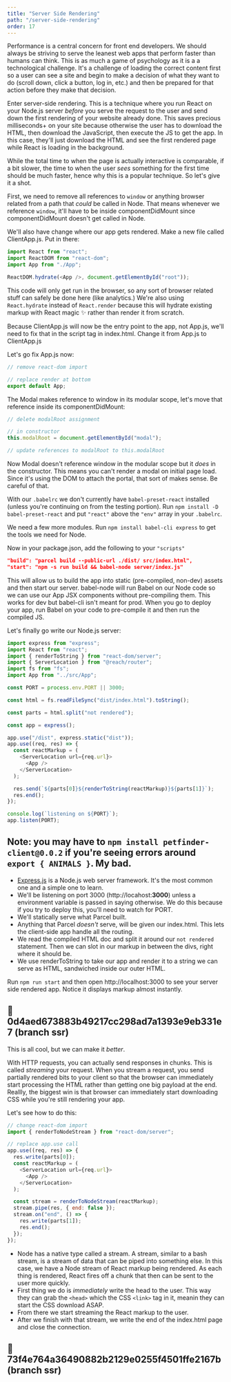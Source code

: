 ```yaml
---
title: "Server Side Rendering"
path: "/server-side-rendering"
order: 17
---
```


Performance is a central concern for front end developers. We should always be striving to serve the leanest web apps that perform faster than humans can think. This is as much a game of psychology as it is a a technological challenge. It's a challenge of loading the correct content first so a user can see a site and begin to make a decision of what they want to do (scroll down, click a button, log in, etc.) and then be prepared for that action before they make that decision.

Enter server-side rendering. This is a technique where you run React on your Node.js server _before_ you serve the request to the user and send down the first rendering of your website already done. This saves precious milliseconds+ on your site because otherwise the user has to download the HTML, then download the JavaScript, then execute the JS to get the app. In this case, they'll just download the HTML and see the first rendered page while React is loading in the background.

While the total time to when the page is actually interactive is comparable, if a bit slower, the time to when the user _sees_ something for the first time should be much faster, hence why this is a popular technique. So let's give it a shot.

First, we need to remove all references to `window` or anything browser related from a path that _could_ be called in Node. That means whenever we reference `window`, it'll have to be inside componentDidMount since componentDidMount doesn't get called in Node.

We'll also have change where our app gets rendered. Make a new file called ClientApp.js. Put in there:

```javascript
import React from "react";
import ReactDOM from "react-dom";
import App from "./App";

ReactDOM.hydrate(<App />, document.getElementById("root"));
```

This code will only get run in the browser, so any sort of browser related stuff can safely be done here (like analytics.) We're also using `React.hydrate` instead of `React.render` because this will hydrate existing markup with React magic ✨ rather than render it from scratch.

Because ClientApp.js will now be the entry point to the app, not App.js, we'll need to fix that in the script tag in index.html. Change it from App.js to ClientApp.js

Let's go fix App.js now:

```javascript
// remove react-dom import

// replace render at bottom
export default App;
```

The Modal makes reference to window in its modular scope, let's move that reference inside its componentDidMount:

```javascript
// delete modalRoot assignment

// in constructor
this.modalRoot = document.getElementById("modal");

// update references to modalRoot to this.modalRoot
```

Now Modal doesn't reference window in the modular scope but it _does_ in the constructor. This means you can't render a modal on initial page load. Since it's using the DOM to attach the portal, that sort of makes sense. Be careful of that.

With our `.babelrc` we don't currently have `babel-preset-react` installed (unless you're continuing on from the testing portion). Run `npm install -D babel-preset-react` and put `"react"` above the `"env"` array in your `.babelrc`.

We need a few more modules. Run `npm install babel-cli express` to get the tools we need for Node.

Now in your package.json, add the following to your `"scripts"`

```json
"build": "parcel build --public-url ./dist/ src/index.html",
"start": "npm -s run build && babel-node server/index.js"
```

This will allow us to build the app into static (pre-compiled, non-dev) assets and then start our server. babel-node will run Babel on our Node code so we can use our App JSX components without pre-compiling them. This works for dev but babel-cli isn't meant for prod. When you go to deploy your app, run Babel on your code to pre-compile it and then run the compiled JS.

Let's finally go write our Node.js server:

```javascript
import express from "express";
import React from "react";
import { renderToString } from "react-dom/server";
import { ServerLocation } from "@reach/router";
import fs from "fs";
import App from "../src/App";

const PORT = process.env.PORT || 3000;

const html = fs.readFileSync("dist/index.html").toString();

const parts = html.split("not rendered");

const app = express();

app.use("/dist", express.static("dist"));
app.use((req, res) => {
  const reactMarkup = (
    <ServerLocation url={req.url}>
      <App />
    </ServerLocation>
  );

  res.send(`${parts[0]}${renderToString(reactMarkup)}${parts[1]}`);
  res.end();
});

console.log(`listening on ${PORT}`);
app.listen(PORT);
```

## Note: you may have to `npm install petfinder-client@0.0.2` if you're seeing errors around `export { ANIMALS }`. My bad.

* [Express.js][ex] is a Node.js web server framework. It's the most common one and a simple one to learn.
* We'll be listening on port 3000 (http://locahost:**3000**) unless a environment variable is passed in saying otherwise. We do this because if you try to deploy this, you'll need to watch for PORT.
* We'll statically serve what Parcel built.
* Anything that Parcel _doesn't_ serve, will be given our index.html. This lets the client-side app handle all the routing.
* We read the compiled HTML doc and split it around our `not rendered` statement. Then we can slot in our markup in between the divs, right where it should be.
* We use renderToString to take our app and render it to a string we can serve as HTML, sandwiched inside our outer HTML.

Run `npm run start` and then open http://localhost:3000 to see your server side rendered app. Notice it displays markup almost instantly.

## 🌳 0d4aed673883b49217cc298ad7a1393e9eb331e7 (branch ssr)

This is all cool, but we can make it _better_.

With HTTP requests, you can actually send responses in chunks. This is called _streaming_ your request. When you stream a request, you send partially rendered bits to your client so that the browser can immediately start processing the HTML rather than getting one big payload at the end. Reallly, the biggest win is that browser can immediately start downloading CSS while you're still rendering your app.

Let's see how to do this:

```javascript
// change react-dom import
import { renderToNodeStream } from "react-dom/server";

// replace app.use call
app.use((req, res) => {
  res.write(parts[0]);
  const reactMarkup = (
    <ServerLocation url={req.url}>
      <App />
    </ServerLocation>
  );

  const stream = renderToNodeStream(reactMarkup);
  stream.pipe(res, { end: false });
  stream.on("end", () => {
    res.write(parts[1]);
    res.end();
  });
});
```

* Node has a native type called a stream. A stream, similar to a bash stream, is a stream of data that can be piped into something else. In this case, we have a Node stream of React markup being rendered. As each thing is rendered, React fires off a chunk that then can be sent to the user more quickly.
* First thing we do is _immediately_ write the head to the user. This way they can grab the `<head>` which the CSS `<link>` tag in it, meanin they can start the CSS download ASAP.
* From there we start streaming the React markup to the user.
* After we finish with that stream, we write the end of the index.html page and close the connection.

## 🌳 73f4e764a36490882b2129e0255f4501ffe2167b (branch ssr)

[ex]: http://expressjs.com/
